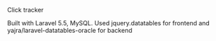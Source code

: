 Click tracker

Built with Laravel 5.5, MySQL.
Used jquery.datatables for frontend and yajra/laravel-datatables-oracle for backend
